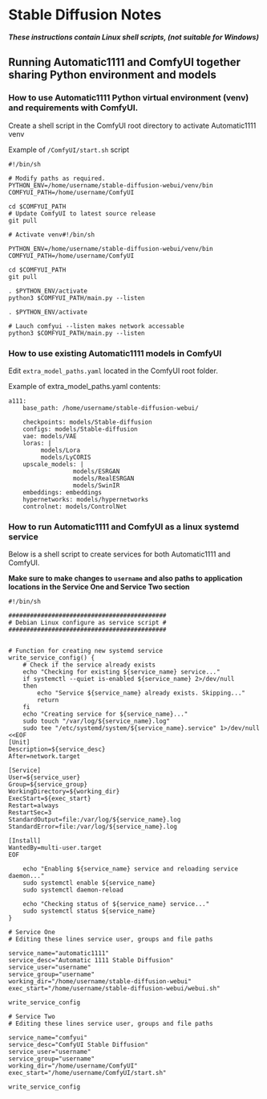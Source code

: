 # Stable Diffusion Notes

***These instructions contain Linux shell scripts, (not suitable for Windows)***

## Running Automatic1111 and ComfyUI together sharing Python environment and models

### How to use Automatic1111 Python virtual environment (venv) and requirements with ComfyUI.

Create a shell script in the ComfyUI root directory to activate Automatic1111 venv

Example of `/ComfyUI/start.sh` script
```terminal
#!/bin/sh

# Modify paths as required.
PYTHON_ENV=/home/username/stable-diffusion-webui/venv/bin
COMFYUI_PATH=/home/username/ComfyUI

cd $COMFYUI_PATH
# Update ComfyUI to latest source release
git pull

# Activate venv#!/bin/sh

PYTHON_ENV=/home/username/stable-diffusion-webui/venv/bin
COMFYUI_PATH=/home/username/ComfyUI

cd $COMFYUI_PATH
git pull

. $PYTHON_ENV/activate
python3 $COMFYUI_PATH/main.py --listen

. $PYTHON_ENV/activate

# Lauch comfyui --listen makes network accessable
python3 $COMFYUI_PATH/main.py --listen
```

### How to use existing Automatic1111 models in ComfyUI

Edit `extra_model_paths.yaml` located in the ComfyUI root folder.

Example of extra_model_paths.yaml contents:
```terminal
a111:
    base_path: /home/username/stable-diffusion-webui/

    checkpoints: models/Stable-diffusion
    configs: models/Stable-diffusion
    vae: models/VAE
    loras: |
         models/Lora
         models/LyCORIS
    upscale_models: |
                  models/ESRGAN
                  models/RealESRGAN
                  models/SwinIR
    embeddings: embeddings
    hypernetworks: models/hypernetworks
    controlnet: models/ControlNet
```

### How to run Automatic1111 and ComfyUI as a linux systemd service

Below is a shell script to create services for both Automatic1111 and ComfyUI.

**Make sure to make changes to `username` and also paths to application locations in the Service One and Service Two section**



```terminal
#!/bin/sh

############################################
# Debian Linux configure as service script #
############################################


# Function for creating new systemd service
write_service_config() {
	# Check if the service already exists
	echo "Checking for existing ${service_name} service..."
    if systemctl --quiet is-enabled ${service_name} 2>/dev/null
    then
        echo "Service ${service_name} already exists. Skipping..."
        return
    fi
    echo "Creating service for ${service_name}..."
	sudo touch "/var/log/${service_name}.log"
	sudo tee "/etc/systemd/system/${service_name}.service" 1>/dev/null <<EOF
[Unit]
Description=${service_desc}
After=network.target

[Service]
User=${service_user}
Group=${service_group}
WorkingDirectory=${working_dir}
ExecStart=${exec_start}
Restart=always
RestartSec=3
StandardOutput=file:/var/log/${service_name}.log
StandardError=file:/var/log/${service_name}.log

[Install]
WantedBy=multi-user.target
EOF

	echo "Enabling ${service_name} service and reloading service daemon..."
	sudo systemctl enable ${service_name}
	sudo systemctl daemon-reload

	echo "Checking status of ${service_name} service..."
	sudo systemctl status ${service_name}
}

# Service One
# Editing these lines service user, groups and file paths

service_name="automatic1111"
service_desc="Automatic 1111 Stable Diffusion"
service_user="username"
service_group="username"
working_dir="/home/username/stable-diffusion-webui"
exec_start="/home/username/stable-diffusion-webui/webui.sh"

write_service_config

# Service Two
# Editing these lines service user, groups and file paths

service_name="comfyui"
service_desc="ComfyUI Stable Diffusion"
service_user="username"
service_group="username"
working_dir="/home/username/ComfyUI"
exec_start="/home/username/ComfyUI/start.sh"

write_service_config
```





